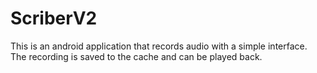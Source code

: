 # ScriberV2

This is an android application that records audio with a simple interface. The recording is saved to the cache and can be played back.
